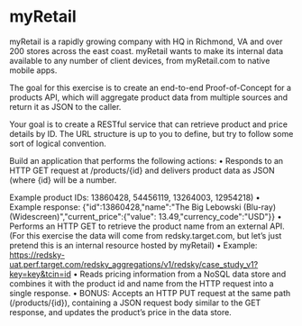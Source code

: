 # myRetail

myRetail is a rapidly growing company with HQ in Richmond, VA and over 200 stores across the east coast. myRetail wants to make its internal data available to any number of client devices, from myRetail.com to native mobile apps. 

The goal for this exercise is to create an end-to-end Proof-of-Concept for a products API, which will aggregate product data from multiple sources and return it as JSON to the caller. 

Your goal is to create a RESTful service that can retrieve product and price details by ID. The URL structure is up to you to define, but try to follow some sort of logical convention.

Build an application that performs the following actions: 
•	Responds to an HTTP GET request at /products/{id} and delivers product data as JSON (where {id} will be a number. 

Example product IDs: 13860428, 54456119, 13264003, 12954218) 
•	Example response: {"id":13860428,"name":"The Big Lebowski (Blu-ray) (Widescreen)","current_price":{"value": 13.49,"currency_code":"USD"}}
•	Performs an HTTP GET to retrieve the product name from an external API. (For this exercise the data will come from redsky.target.com, but let’s just pretend this is an internal resource hosted by myRetail)
•	Example: 
https://redsky-uat.perf.target.com/redsky_aggregations/v1/redsky/case_study_v1?key=key&tcin=id
•	Reads pricing information from a NoSQL data store and combines it with the product id and name from the HTTP request into a single response. 
•	BONUS: Accepts an HTTP PUT request at the same path (/products/{id}), containing a JSON request body similar to the GET response, and updates the product’s price in the data store. 


